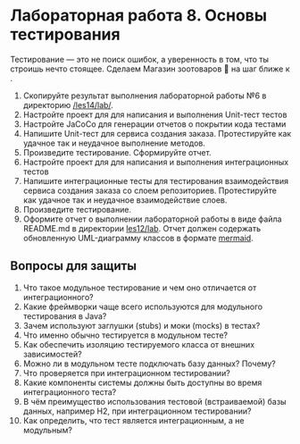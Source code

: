 # Лабораторная работа 8. Основы тестирования

Тестирование — это не поиск ошибок, а уверенность в том, что ты строишь нечто стоящее. Сделаем Магазин зоотоваров 🫎  на шаг ближе к .

1. Скопируйте результат выполнения лабораторной работы №6 в директорию [/les14/lab/](/les12/lab/).
2. Настройте проект для для написания и выполнения Unit-тест тестов
3. Настройте JaCoCo для генерации отчетов о покрытии кода тестами
4. Напишите Unit-тест для сервиса создания заказа. Протестируйте как удачное так и неудачное выполнение методов.
5. Произведите тестирование. Сформируйте отчет.
6. Настройте проект для для написания и выполнения интеграционных тестов
7. Напишите интеграционные тесты для тестирования взаимодействия сервиса создания заказа со слоем репозиториев. Протестируйте как удачное так и неудачное взаимодействие слоев.
8. Произведите тестирование.
9. Оформите отчет о выполнении лабораторной работы в виде файла  README.md в директории [les12/lab](/les12/lab/). Отчет должен содержать обновленную  UML-диаграмму классов в формате [mermaid](https://mermaid.js.org/).

## Вопросы для защиты

1. Что такое модульное тестирование и чем оно отличается от интеграционного?
2. Какие фреймворки чаще всего используются для модульного тестирования в Java?
3. Зачем используют заглушки (stubs) и моки (mocks) в тестах?
4. Что именно обычно тестируется в модульном тесте?
5. Как обеспечить изоляцию тестируемого класса от внешних зависимостей?
6. Можно ли в модульном тесте подключать базу данных? Почему?
7. Что проверяется при интеграционном тестировании?
8. Какие компоненты системы должны быть доступны во время интеграционного теста?
9. В чём преимущество использования тестовой (встраиваемой) базы данных, например H2, при интеграционном тестировании?
10. Как определить, что тест является интеграционным, а не модульным?
